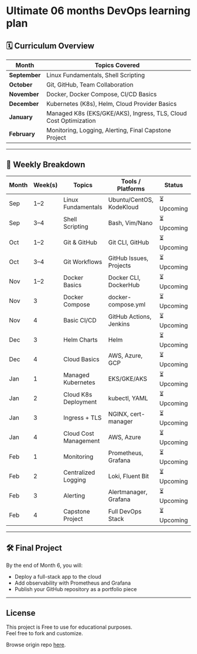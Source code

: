 # Ultimate 06 months DevOps learning plan


## 🗓️ Curriculum Overview

| Month | Topics Covered |
|-------|----------------|
| **September** | Linux Fundamentals, Shell Scripting |
| **October** | Git, GitHub, Team Collaboration |
| **November** | Docker, Docker Compose, CI/CD Basics |
| **December** | Kubernetes (K8s), Helm, Cloud Provider Basics |
| **January** | Managed K8s (EKS/GKE/AKS), Ingress, TLS, Cloud Cost Optimization |
| **February** | Monitoring, Logging, Alerting, Final Capstone Project |

---

## 📅 Weekly Breakdown

| Month | Week(s) | Topics | Tools / Platforms | Status |
|-------|---------|--------|-------------------|--------|
| Sep | 1–2 | Linux Fundamentals | Ubuntu/CentOS, KodeKloud | ⏳ Upcoming 
| Sep | 3–4 | Shell Scripting | Bash, Vim/Nano | ⏳ Upcoming 
| Oct | 1–2 | Git & GitHub | Git CLI, GitHub | ⏳ Upcoming 
| Oct | 3–4 | Git Workflows | GitHub Issues, Projects | ⏳ Upcoming 
| Nov | 1–2 | Docker Basics | Docker CLI, DockerHub | ⏳ Upcoming 
| Nov | 3 | Docker Compose | docker-compose.yml | ⏳ Upcoming 
| Nov | 4 | Basic CI/CD | GitHub Actions, Jenkins | ⏳ Upcoming 
| Dec | 3 | Helm Charts | Helm | ⏳ Upcoming |
| Dec | 4 | Cloud Basics | AWS, Azure, GCP | ⏳ Upcoming |
| Jan | 1 | Managed Kubernetes | EKS/GKE/AKS | ⏳ Upcoming |
| Jan | 2 | Cloud K8s Deployment | kubectl, YAML | ⏳ Upcoming |
| Jan | 3 | Ingress + TLS | NGINX, cert-manager | ⏳ Upcoming |
| Jan | 4 | Cloud Cost Management | AWS, Azure | ⏳ Upcoming |
| Feb | 1 | Monitoring | Prometheus, Grafana | ⏳ Upcoming |
| Feb | 2 | Centralized Logging | Loki, Fluent Bit | ⏳ Upcoming |
| Feb | 3 | Alerting | Alertmanager, Grafana | ⏳ Upcoming |
| Feb | 4 | Capstone Project | Full DevOps Stack | ⏳ Upcoming |

---

## 🛠️ Final Project

By the end of Month 6, you will:
- Deploy a full-stack app to the cloud
- Add observability with Prometheus and Grafana
- Publish your GitHub repository as a portfolio piece

---

## License

This project is Free to use for educational purposes.  
Feel free to fork and customize.

Browse origin repo [here](https://github.com/CoDeKu-Labs/devops-engineer-learning-path).
